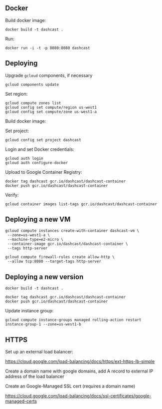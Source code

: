 ## Docker
Build docker image:

```
docker build -t dashcast .
```

Run: 

```
docker run -i -t -p 8080:8080 dashcast
```

## Deploying

Upgrade `gcloud` components, if necessary

```
gcloud components update
```

Set region:

```
gcloud compute zones list
gcloud config set compute/region us-west1
gcloud config set compute/zone us-west1-a
```

Build docker image:

Set project:

```
gcloud config set project dashcast 
```

Login and set Docker credentials:

```
gcloud auth login
gcloud auth configure-docker
```

Upload to Google Container Registry:

```
docker tag dashcast gcr.io/dashcast/dashcast-container
docker push gcr.io/dashcast/dashcast-container
```

Verify:

```
gcloud container images list-tags gcr.io/dashcast/dashcast-container
```

## Deploying a new VM

```
gcloud compute instances create-with-container dashcast-vm \
 --zone=us-west1-a \
 --machine-type=e2-micro \
 --container-image gcr.io/dashcast/dashcast-container \
 --tags http-server
```

```
gcloud compute firewall-rules create allow-http \
 --allow tcp:8080 --target-tags http-server
```

## Deploying a new version

```
docker build -t dashcast .
```

```
docker tag dashcast gcr.io/dashcast/dashcast-container
docker push gcr.io/dashcast/dashcast-container
```

Update instance group:

```
gcloud compute instance-groups managed rolling-action restart instance-group-1 --zone=us-west1-b
```

## HTTPS

Set up an external load balancer:

https://cloud.google.com/load-balancing/docs/https/ext-https-lb-simple

Create a domain name with google domains, add A record to external IP address of
the load balancer

Create an Google-Managed SSL cert (requires a domain name)

https://cloud.google.com/load-balancing/docs/ssl-certificates/google-managed-certs